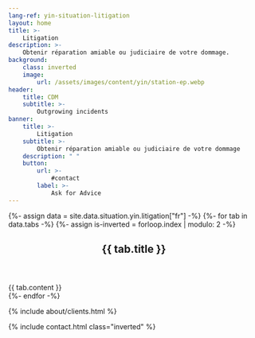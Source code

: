 ```yaml
---
lang-ref: yin-situation-litigation
layout: home
title: >-
    Litigation
description: >-
    Obtenir réparation amiable ou judiciaire de votre dommage.
background:
    class: inverted
    image:
        url: /assets/images/content/yin/station-ep.webp
header:
    title: CDM
    subtitle: >-
        Outgrowing incidents
banner:
    title: >-
        Litigation
    subtitle: >-
        Obtenir réparation amiable ou judiciaire de votre dommage
    description: " "
    button:
        url: >-
            #contact
        label: >-
            Ask for Advice
---
```


{%- assign data = site.data.situation.yin.litigation["fr"] -%}
{%- for tab in data.tabs -%}
{%- assign is-inverted = forloop.index | modulo: 2 -%}
<section id="{{ tab.id }}" {% if is-inverted == 0 %}class="inverted"{% endif %}>
    <header class="major">
        <h2>{{ tab.title }}</h2>
    </header>
    {{ tab.content }}
</section>
{%- endfor -%}

{% include about/clients.html %}

{% include contact.html class="inverted" %}
